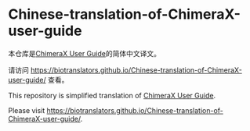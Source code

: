 # Chinese-translation-of-ChimeraX-user-guide

本仓库是[ChimeraX User Guide](https://www.cgl.ucsf.edu/chimerax/docs/user/index.html)的简体中文译文。

请访问 <https://biotranslators.github.io/Chinese-translation-of-ChimeraX-user-guide/> 查看。

This repository is simplified translation of [ChimeraX User Guide](https://www.cgl.ucsf.edu/chimerax/docs/user/index.html).

Please visit <https://biotranslators.github.io/Chinese-translation-of-ChimeraX-user-guide/>.
